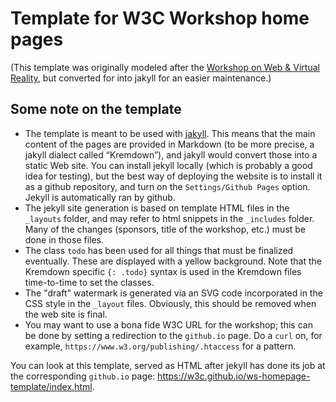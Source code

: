 # Template for W3C Workshop home pages

(This template was originally modeled after the [Workshop on Web & Virtual Reality](https://www.w3.org/2016/06/vr-workshop/), but converted for into jakyll for an easier maintenance.)

## Some note on the template

- The template is meant to be used with [jakyll](https://jekyllrb.com/). This means that the main content of the pages are provided in Markdown (to be more precise, a jakyll dialect called “Kremdown”), and jakyll would convert those into a static Web site. You can install jekyll locally (which is probably a good idea for testing), but the best way of deploying the website is to install it as a github repository, and turn on the `Settings/Github Pages` option. Jekyll is automatically ran by github.
- The jekyll site generation is based on template HTML files in the `_layouts` folder, and may refer to html snippets in the `_includes` folder. Many of the changes (sponsors, title of the workshop, etc.) must be done in those files.
- The class `todo` has been used for all things that must be finalized eventually. These are displayed with a yellow background. Note that the Kremdown specific `{: .todo}` syntax is used in the Kremdown files time-to-time to set the classes.
- The "draft" watermark is generated via an SVG code incorporated in the CSS style in the `_layout` files. Obviously, this should be removed when the web site is final.
- You may want to use a bona fide W3C URL for the workshop; this can be done by setting a redirection to the `github.io` page. Do a `curl` on, for example, `https://www.w3.org/publishing/.htaccess` for a pattern.

You can look at this template, served as HTML after jekyll has done its job at the corresponding `github.io` page: https://w3c.github.io/ws-homepage-template/index.html.
